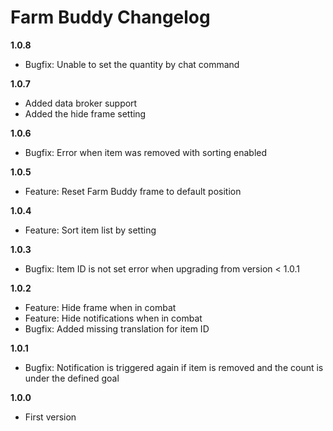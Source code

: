 # Farm Buddy Changelog

**1.0.8**
* Bugfix: Unable to set the quantity by chat command

**1.0.7**
* Added data broker support
* Added the hide frame setting

**1.0.6**
* Bugfix: Error when item was removed with sorting enabled

**1.0.5**
* Feature: Reset Farm Buddy frame to default position

**1.0.4**
* Feature: Sort item list by setting

**1.0.3**
* Bugfix: Item ID is not set error when upgrading from version < 1.0.1

**1.0.2**
* Feature: Hide frame when in combat
* Feature: Hide notifications when in combat
* Bugfix: Added missing translation for item ID

**1.0.1**
* Bugfix: Notification is triggered again if item is removed and the count is under the defined goal

**1.0.0**
* First version
